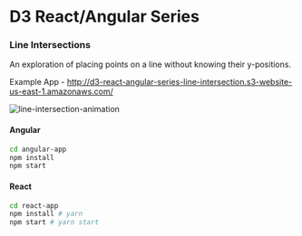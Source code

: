 # D3 React/Angular Series
### Line Intersections

An exploration of placing points on a line without knowing their y-positions.

Example App - http://d3-react-angular-series-line-intersection.s3-website-us-east-1.amazonaws.com/

![line-intersection-animation](https://user-images.githubusercontent.com/1707103/75461919-70540900-5951-11ea-95ba-8a537744f581.gif)

#### Angular

```bash
cd angular-app
npm install
npm start
```

#### React

```bash
cd react-app
npm install # yarn
npm start # yarn start
```
